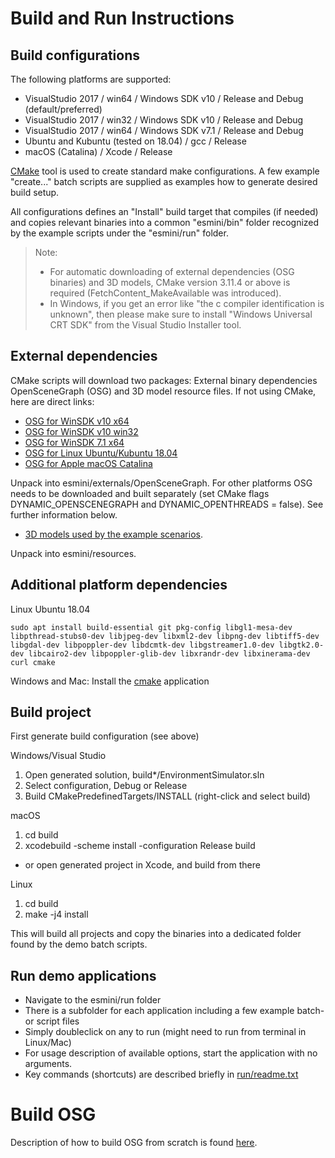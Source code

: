 # Build and Run Instructions

## Build configurations
The following platforms are supported:
- VisualStudio 2017 / win64 / Windows SDK v10 / Release and Debug (default/preferred)
- VisualStudio 2017 / win32 / Windows SDK v10 / Release and Debug
- VisualStudio 2017 / win64 / Windows SDK v7.1 / Release and Debug
- Ubuntu and Kubuntu (tested on 18.04) / gcc / Release
- macOS (Catalina) / Xcode / Release

[CMake](https://cmake.org/) tool is used to create standard make configurations. A few example "create..." batch scripts are supplied as examples how to generate desired build setup.

All configurations defines an "Install" build target that compiles (if needed) and copies relevant binaries into a common "esmini/bin" folder recognized by the example scripts under the "esmini/run" folder.

> Note:
>- For automatic downloading of external dependencies (OSG binaries) and 3D models, CMake version 3.11.4 or above is required (FetchContent_MakeAvailable was introduced).
>- In Windows, if you get an error like "the c compiler identification is unknown", then please make sure to install "Windows Universal CRT SDK" from the Visual Studio Installer tool.

## External dependencies
CMake scripts will download two packages: External binary dependencies OpenSceneGraph (OSG) and 3D model resource files. If not using CMake, here are direct links:

- [OSG for WinSDK v10 x64](https://drive.google.com/uc?export=download&id=1YxLVdQLhKBMGW4HB_ArJglRIpzuDiwhJ)
- [OSG for WinSDK v10 win32](https://drive.google.com/uc?export=download&id=10dV9P0qOeJUgTtsSDld4AlbClE--SivX)
- [OSG for WinSDK 7.1 x64](https://drive.google.com/uc?export=download&id=1NBEvGZiTWmqxk-MEOq7uK1uh_vaUMaEL)  
- [OSG for Linux Ubuntu/Kubuntu 18.04](https://drive.google.com/uc?export=download&id=1OufA3TUQjBTkaRvAuo0rSUwryvoqde8G)
- [OSG for Apple macOS Catalina](https://drive.google.com/uc?export=download&id=1yEFOB8HmNP5lPxYD4VJC-ry7XaBG9dsJ)

Unpack into esmini/externals/OpenSceneGraph. For other platforms OSG needs to be downloaded and built separately (set CMake flags DYNAMIC_OPENSCENEGRAPH and DYNAMIC_OPENTHREADS = false). See further information below.

- [3D models used by the example scenarios](https://drive.google.com/uc?export=download&id=11a8njhkRIjLYMqCsSL9pU-d5_A8pMVhc).

Unpack into esmini/resources.

## Additional platform dependencies

Linux Ubuntu 18.04

```
sudo apt install build-essential git pkg-config libgl1-mesa-dev libpthread-stubs0-dev libjpeg-dev libxml2-dev libpng-dev libtiff5-dev libgdal-dev libpoppler-dev libdcmtk-dev libgstreamer1.0-dev libgtk2.0-dev libcairo2-dev libpoppler-glib-dev libxrandr-dev libxinerama-dev curl cmake
```
Windows and Mac: Install the [cmake](https://cmake.org/) application

## Build project
First generate build configuration (see above)

Windows/Visual Studio
1. Open generated solution, build*/EnvironmentSimulator.sln
1. Select configuration, Debug or Release
1. Build CMakePredefinedTargets/INSTALL (right-click and select build)

macOS
1. cd build
1. xcodebuild -scheme install -configuration Release build

- or open generated project in Xcode, and build from there

Linux
1. cd build
1. make -j4 install

This will build all projects and copy the binaries into a dedicated folder found by the demo batch scripts.

## Run demo applications
- Navigate to the esmini/run folder
- There is a subfolder for each application including a few example batch- or script files
- Simply doubleclick on any to run (might need to run from terminal in Linux/Mac)
- For usage description of available options, start the application with no arguments.
- Key commands (shortcuts) are described briefly in [run/readme.txt](../run/readme.txt)

# Build OSG
Description of how to build OSG from scratch is found [here](BuildOSG.md).
